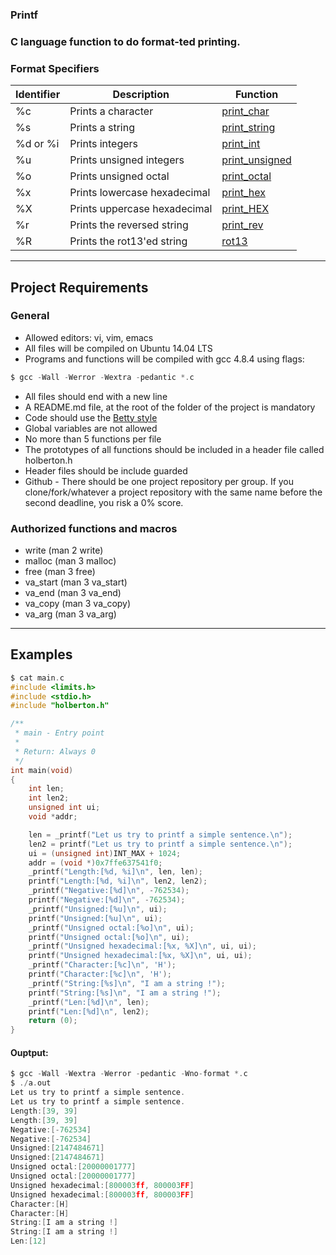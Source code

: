 ### Printf
### C language function to do format-ted printing. 
### Format Specifiers
Identifier | Description | Function
| --- | --- | --- |
%c | Prints a character | [print_char](https://github.com/derric-d/printf/blob/master/printAlpha.c)
%s | Prints a string | [print_string](https://github.com/derric-d/printf/blob/master/printAlpha.c)
%d or %i | Prints integers | [print_int](https://github.com/derric-d/printf/blob/master/print_number.c)
%u | Prints unsigned integers | [print_unsigned](https://github.com/derric-d/printf/blob/master/print_number.c)
%o | Prints unsigned octal | [print_octal](https://github.com/derric-d/printf/blob/master/base_changes.c)
%x | Prints lowercase hexadecimal | [print_hex](https://github.com/derric-d/printf/blob/master/base_changes.c)
%X | Prints uppercase hexadecimal | [print_HEX](https://github.com/derric-d/printf/blob/master/base_changes.c)
%r | Prints the reversed string | [print_rev](https://github.com/derric-d/printf/blob/master/string_manipulation.c)
%R | Prints the rot13'ed string | [rot13](https://github.com/derric-d/printf/blob/master/string_manipulation.c)
___
## Project Requirements
### General
- Allowed editors: vi, vim, emacs
- All files will be compiled on Ubuntu 14.04 LTS
- Programs and functions will be compiled with gcc 4.8.4 using flags:
```c
$ gcc -Wall -Werror -Wextra -pedantic *.c
 ```
- All files should end with a new line
- A README.md file, at the root of the folder of the project is mandatory
- Code should use the [Betty style](https://github.com/holbertonschool/Betty/wiki)
- Global variables are not allowed
- No more than 5 functions per file
- The prototypes of all functions should be included in a header file called holberton.h
- Header files should be include guarded
- Github - There should be one project repository per group. If you clone/fork/whatever a project repository with the same name before the second deadline, you risk a 0% score.

### Authorized functions and macros
- write (man 2 write)
- malloc (man 3 malloc)
- free (man 3 free)
- va_start (man 3 va_start)
- va_end (man 3 va_end)
- va_copy (man 3 va_copy)
- va_arg (man 3 va_arg)


___
## Examples
```c
$ cat main.c 
#include <limits.h>
#include <stdio.h>
#include "holberton.h"

/**
 * main - Entry point
 *
 * Return: Always 0
 */
int main(void)
{
    int len;
    int len2;
    unsigned int ui;
    void *addr;

    len = _printf("Let us try to printf a simple sentence.\n");
    len2 = printf("Let us try to printf a simple sentence.\n");
    ui = (unsigned int)INT_MAX + 1024;
    addr = (void *)0x7ffe637541f0;
    _printf("Length:[%d, %i]\n", len, len);
    printf("Length:[%d, %i]\n", len2, len2);
    _printf("Negative:[%d]\n", -762534);
    printf("Negative:[%d]\n", -762534);
    _printf("Unsigned:[%u]\n", ui);
    printf("Unsigned:[%u]\n", ui);
    _printf("Unsigned octal:[%o]\n", ui);
    printf("Unsigned octal:[%o]\n", ui);
    _printf("Unsigned hexadecimal:[%x, %X]\n", ui, ui);
    printf("Unsigned hexadecimal:[%x, %X]\n", ui, ui);
    _printf("Character:[%c]\n", 'H');
    printf("Character:[%c]\n", 'H');
    _printf("String:[%s]\n", "I am a string !");
    printf("String:[%s]\n", "I am a string !");
    _printf("Len:[%d]\n", len);
    printf("Len:[%d]\n", len2);
    return (0);
}
```

#### Ouptput:
```c
$ gcc -Wall -Wextra -Werror -pedantic -Wno-format *.c
$ ./a.out
Let us try to printf a simple sentence.
Let us try to printf a simple sentence.
Length:[39, 39]
Length:[39, 39]
Negative:[-762534]
Negative:[-762534]
Unsigned:[2147484671]
Unsigned:[2147484671]
Unsigned octal:[20000001777]
Unsigned octal:[20000001777]
Unsigned hexadecimal:[800003ff, 800003FF]
Unsigned hexadecimal:[800003ff, 800003FF]
Character:[H]
Character:[H]
String:[I am a string !]
String:[I am a string !]
Len:[12]
